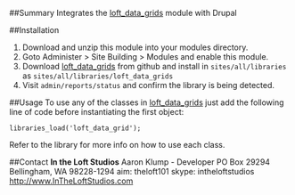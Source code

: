 ##Summary
Integrates the [loft_data_grids][ldg] module with Drupal

##Installation
1. Download and unzip this module into your modules directory.
1. Goto Administer > Site Building > Modules and enable this module.
2. Download [loft_data_grids][ldg] from github and install in `sites/all/libraries` as `sites/all/libraries/loft_data_grids`
3. Visit `admin/reports/status` and confirm the library is being detected.


##Usage
To use any of the classes in [loft_data_grids][ldg] just add the following line of code before instantiating the first object:

    libraries_load('loft_data_grid');
    
Refer to the library for more info on how to use each class.


##Contact
**In the Loft Studios**
Aaron Klump - Developer
PO Box 29294 Bellingham, WA 98228-1294
aim: theloft101
skype: intheloftstudios
<http://www.InTheLoftStudios.com>

[ldg]: https://github.com/aklump/loft_data_grids